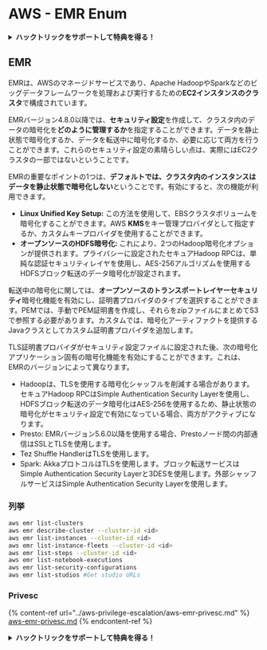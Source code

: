 # AWS - EMR Enum

<details>

<summary><strong>ハックトリックをサポートして特典を得る！</strong></summary>

* **HackTricksで会社を宣伝したい**場合や、**PEASSの最新バージョンを見たい**場合、または**HackTricksをPDFでダウンロード**したい場合は、[**SUBSCRIPTION PLANS**](https://github.com/sponsors/carlospolop)をチェックしてください！
* [**公式PEASS＆HackTricksグッズ**](https://peass.creator-spring.com)を手に入れる
* [**The PEASS Family**](https://opensea.io/collection/the-peass-family)を発見し、独占的な[**NFT**](https://opensea.io/collection/the-peass-family)のコレクションを見つける
* 💬 [**Discordグループ**](https://discord.gg/hRep4RUj7f)または[**telegramグループ**](https://t.me/peass)に参加するか、**Twitter**で私をフォローする 🐦 [**@carlospolopm**](https://twitter.com/carlospolopm)
* **ハッキングのトリックを共有する**ために、[**HackTricks**](https://github.com/carlospolop/hacktricks)と[**HackTricks Cloud**](https://github.com/carlospolop/hacktricks-cloud)のGitHubリポジトリにPRを提出してください。

</details>

## EMR

EMRは、AWSのマネージドサービスであり、Apache HadoopやSparkなどのビッグデータフレームワークを処理および実行するための**EC2インスタンスのクラスタ**で構成されています。

EMRバージョン4.8.0以降では、**セキュリティ設定**を作成して、クラスタ内のデータの暗号化を**どのように管理するか**を指定することができます。データを静止状態で暗号化するか、データを転送中に暗号化するか、必要に応じて両方を行うことができます。これらのセキュリティ設定の素晴らしい点は、実際にはEC2クラスタの一部ではないということです。

EMRの重要なポイントの1つは、**デフォルトでは、クラスタ内のインスタンスはデータを静止状態で暗号化しない**ということです。有効にすると、次の機能が利用できます。

* **Linux Unified Key Setup:** この方法を使用して、EBSクラスタボリュームを暗号化することができます。AWS **KMS**をキー管理プロバイダとして指定するか、カスタムキープロバイダを使用することができます。
* **オープンソースのHDFS暗号化:** これにより、2つのHadoop暗号化オプションが提供されます。プライバシーに設定されたセキュアHadoop RPCは、単純な認証セキュリティレイヤを使用し、AES-256アルゴリズムを使用するHDFSブロック転送のデータ暗号化が設定されます。

転送中の暗号化に関しては、**オープンソースのトランスポートレイヤーセキュリティ**暗号化機能を有効にし、証明書プロバイダのタイプを選択することができます。PEMでは、手動でPEM証明書を作成し、それらをzipファイルにまとめてS3で参照する必要があります。カスタムでは、暗号化アーティファクトを提供するJavaクラスとしてカスタム証明書プロバイダを追加します。

TLS証明書プロバイダがセキュリティ設定ファイルに設定された後、次の暗号化アプリケーション固有の暗号化機能を有効にすることができます。これは、EMRのバージョンによって異なります。

* Hadoopは、TLSを使用する暗号化シャッフルを削減する場合があります。セキュアHadoop RPCはSimple Authentication Security Layerを使用し、HDFSブロック転送のデータ暗号化はAES-256を使用するため、静止状態の暗号化がセキュリティ設定で有効になっている場合、両方がアクティブになります。
* Presto: EMRバージョン5.6.0以降を使用する場合、Prestoノード間の内部通信はSSLとTLSを使用します。
* Tez Shuffle HandlerはTLSを使用します。
* Spark: AkkaプロトコルはTLSを使用します。ブロック転送サービスはSimple Authentication Security Layerと3DESを使用します。外部シャッフルサービスはSimple Authentication Security Layerを使用します。

### 列挙
```bash
aws emr list-clusters
aws emr describe-cluster --cluster-id <id>
aws emr list-instances --cluster-id <id>
aws emr list-instance-fleets --cluster-id <id>
aws emr list-steps --cluster-id <id>
aws emr list-notebook-executions
aws emr list-security-configurations
aws emr list-studios #Get studio URLs
```
### Privesc

{% content-ref url="../aws-privilege-escalation/aws-emr-privesc.md" %}
[aws-emr-privesc.md](../aws-privilege-escalation/aws-emr-privesc.md)
{% endcontent-ref %}

<details>

<summary><strong>ハックトリックをサポートして特典を得る！</strong></summary>

* もし、あなたの**会社をハックトリックで宣伝したい**場合や、**PEASSの最新バージョンを見たい**場合、または**HackTricksをPDFでダウンロード**したい場合は、[**サブスクリプションプラン**](https://github.com/sponsors/carlospolop)をチェックしてください！
* [**公式PEASS＆HackTricksグッズ**](https://peass.creator-spring.com)を手に入れましょう
* [**The PEASS Family**](https://opensea.io/collection/the-peass-family)を見つけて、独占的な[**NFT**](https://opensea.io/collection/the-peass-family)のコレクションを発見しましょう
* 💬 [**Discordグループ**](https://discord.gg/hRep4RUj7f)または[**Telegramグループ**](https://t.me/peass)に参加するか、**Twitter**で私をフォローしてください 🐦 [**@carlospolopm**](https://twitter.com/carlospolopm)
* **ハッキングのトリックを共有するために、PRを** [**HackTricks**](https://github.com/carlospolop/hacktricks) **および** [**HackTricks Cloud**](https://github.com/carlospolop/hacktricks-cloud) **のGitHubリポジトリに提出してください。**

</details>
